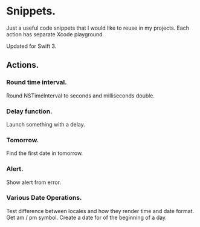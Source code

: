 # Snippets.

Just a useful code snippets that I would like to reuse in my projects. Each action has separate Xcode playground.

Updated for Swift 3.

## Actions.

### Round time interval.
Round NSTimeInterval to seconds and milliseconds double.

### Delay function.
Launch something with a delay.

### Tomorrow.
Find the first date in tomorrow.

### Alert.
Show alert from error.

### Various Date Operations.
Test difference between locales and how they render time and date format.
Get am / pm symbol.
Create a date for of the beginning of a day.